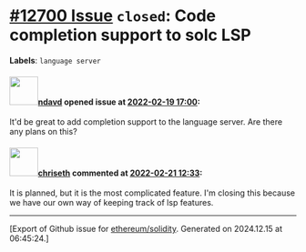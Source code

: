 # [\#12700 Issue](https://github.com/ethereum/solidity/issues/12700) `closed`: Code completion support to solc LSP
**Labels**: `language server`


#### <img src="https://avatars.githubusercontent.com/u/74260683?u=348f1c9bab8594a1417d8427f7e2f58afcc7a18e&v=4" width="50">[ndavd](https://github.com/ndavd) opened issue at [2022-02-19 17:00](https://github.com/ethereum/solidity/issues/12700):

It'd be great to add completion support to the language server.
Are there any plans on this?

#### <img src="https://avatars.githubusercontent.com/u/9073706?v=4" width="50">[chriseth](https://github.com/chriseth) commented at [2022-02-21 12:33](https://github.com/ethereum/solidity/issues/12700#issuecomment-1046830253):

It is planned, but it is the most complicated feature. I'm closing this because we have our own way of keeping track of lsp features.


-------------------------------------------------------------------------------



[Export of Github issue for [ethereum/solidity](https://github.com/ethereum/solidity). Generated on 2024.12.15 at 06:45:24.]

